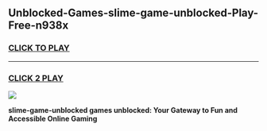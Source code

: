
## Unblocked-Games-slime-game-unblocked-Play-Free-n938x
<h3>
<a href="https://premium76.site?title=slime-game-unblocked&ref=21A">CLICK TO PLAY</a></h3>
<hr>

<h3>
<a href="https://premium76.site?title=slime-game-unblocked&ref=21A">CLICK 2 PLAY</a>
  
</h3>

<a href="https://premium76.site?title=slime-game-unblocked&ref=21A"><img src="https://clearcache.store/games.png"></a>


**slime-game-unblocked games unblocked: Your Gateway to Fun and Accessible Online Gaming**
